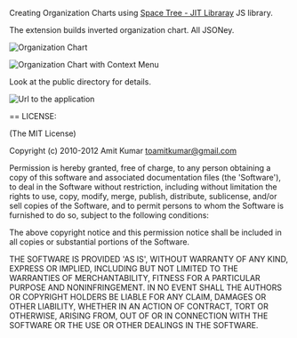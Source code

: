 Creating Organization Charts using [Space Tree - JIT Libraray](http://thejit.org/static/v20/Jit/Examples/Spacetree/example1.code.html) JS library.

The extension builds inverted organization chart. All JSONey.

![Organization Chart](http://3.bp.blogspot.com/-7sJnpZ8oLuk/TnQinEEzY6I/AAAAAAAAEUg/EXK8uIv7qr0/s1600/org_chart.png)




![Organization Chart with Context Menu](http://3.bp.blogspot.com/--nZN6XEAV2g/TnQiphNYGVI/AAAAAAAAEUk/--YFeDW9gB0/s1600/org_chart_menu.png)

Look at the public directory for details.

![Url to the application](http://organization-chart.heroku.com/)

== LICENSE:

(The MIT License)

Copyright (c) 2010-2012 Amit Kumar <toamitkumar@gmail.com>

Permission is hereby granted, free of charge, to any person obtaining
a copy of this software and associated documentation files (the
'Software'), to deal in the Software without restriction, including
without limitation the rights to use, copy, modify, merge, publish,
distribute, sublicense, and/or sell copies of the Software, and to
permit persons to whom the Software is furnished to do so, subject to
the following conditions:

The above copyright notice and this permission notice shall be
included in all copies or substantial portions of the Software.

THE SOFTWARE IS PROVIDED 'AS IS', WITHOUT WARRANTY OF ANY KIND,
EXPRESS OR IMPLIED, INCLUDING BUT NOT LIMITED TO THE WARRANTIES OF
MERCHANTABILITY, FITNESS FOR A PARTICULAR PURPOSE AND NONINFRINGEMENT.
IN NO EVENT SHALL THE AUTHORS OR COPYRIGHT HOLDERS BE LIABLE FOR ANY
CLAIM, DAMAGES OR OTHER LIABILITY, WHETHER IN AN ACTION OF CONTRACT,
TORT OR OTHERWISE, ARISING FROM, OUT OF OR IN CONNECTION WITH THE
SOFTWARE OR THE USE OR OTHER DEALINGS IN THE SOFTWARE.